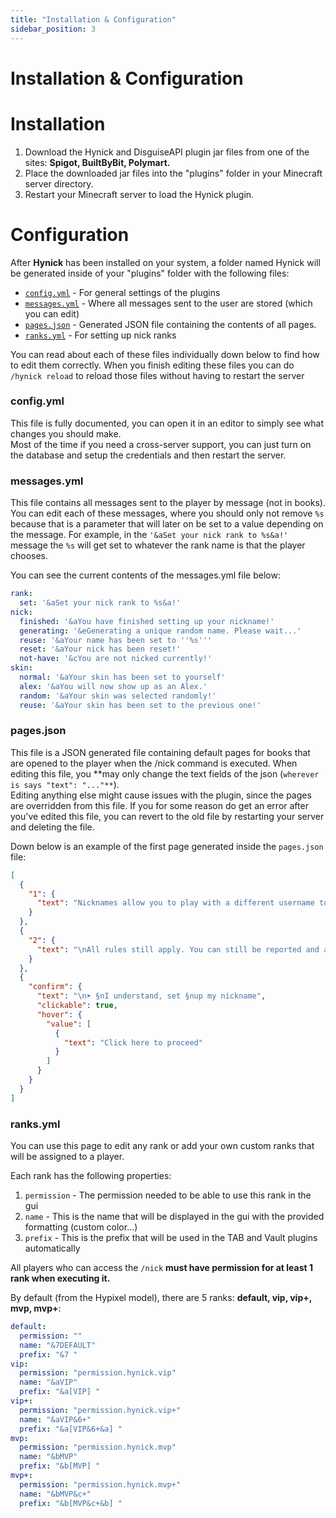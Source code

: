```yaml
---
title: "Installation & Configuration"
sidebar_position: 3
---
```


# Installation & Configuration
# Installation
1. Download the Hynick and DisguiseAPI plugin jar files from one of the sites: **Spigot, BuiltByBit, Polymart.**
1. Place the downloaded jar files into the "plugins" folder in your Minecraft server directory.
1. Restart your Minecraft server to load the Hynick plugin.

# Configuration
After **Hynick** has been installed on your system, a folder named Hynick will be generated inside of your "plugins" folder with the following files:
* [`config.yml`](#configyml) - For general settings of the plugins
* [`messages.yml`](#messagesyml) - Where all messages sent to the user are stored (which you can edit)
* [`pages.json`](#pagesjson) - Generated JSON file containing the contents of all pages.
* [`ranks.yml`](#ranksyml) - For setting up nick ranks

You can read about each of these files individually down below to find how to edit them correctly.
When you finish editing these files you can do `/hynick reload` to reload those files without having to restart the server

### config.yml
This file is fully documented, you can open it in an editor to simply see what changes you should make. <br/>
Most of the time if you need a cross-server support, you can just turn on the database and setup the credentials and then restart the server.

### messages.yml
This file contains all messages sent to the player by message (not in books). <br/>
You can edit each of these messages, where you should only not remove `%s` because that is a parameter that will later on be set to a value depending on the message. For example, in the `'&aSet your nick rank to %s&a!'` message the `%s` will get set to whatever the rank name is that the player chooses.

You can see the current contents of the messages.yml file below:
```yml title = "messages.yml"
rank:
  set: '&aSet your nick rank to %s&a!'
nick:
  finished: '&aYou have finished setting up your nickname!'
  generating: '&eGenerating a unique random name. Please wait...'
  reuse: '&aYour name has been set to ''%s'''
  reset: '&aYour nick has been reset!'
  not-have: '&cYou are not nicked currently!'
skin:
  normal: '&aYour skin has been set to yourself'
  alex: '&aYou will now show up as an Alex.'
  random: '&aYour skin was selected randomly!'
  reuse: '&aYour skin has been set to the previous one!'
```

### pages.json
This file is a JSON generated file containing default pages for books that are opened to the player when the /nick command is executed.
When editing this file, you **may only change the text fields of the json (`wherever is says "text": "..."**`). <br/>
Editing anything else might cause issues with the plugin, since the pages are overridden from this file.
If you for some reason do get an error after you've edited this file, you can revert to the old file by restarting your server and deleting the file.

Down below is an example of the first page generated inside the `pages.json` file:
```json
[
  {
    "1": {
      "text": "Nicknames allow you to play with a different username to not get recognized.\n"
    }
  },
  {
    "2": {
      "text": "\nAll rules still apply. You can still be reported and all name history is stored.\n"
    }
  },
  {
    "confirm": {
      "text": "\n➤ §nI understand, set §nup my nickname",
      "clickable": true,
      "hover": {
        "value": [
          {
            "text": "Click here to proceed"
          }
        ]
      }
    }
  }
]
```

### ranks.yml
You can use this page to edit any rank or add your own custom ranks that will be assigned to a player. <br/>

Each rank has the following properties:
1. `permission` - The permission needed to be able to use this rank in the gui
1. `name` - This is the name that will be displayed in the gui with the provided formatting (custom color...)
1. `prefix` - This is the prefix that will be used in the TAB and Vault plugins automatically

All players who can access the `/nick` **must have permission for at least 1 rank when executing it.**

By default (from the Hypixel model), there are 5 ranks: **default, vip, vip+, mvp, mvp+**:

```yml
default:
  permission: ""
  name: "&7DEFAULT"
  prefix: "&7 "
vip:
  permission: "permission.hynick.vip"
  name: "&aVIP"
  prefix: "&a[VIP] "
vip+:
  permission: "permission.hynick.vip+"
  name: "&aVIP&6+"
  prefix: "&a[VIP&6+&a] "
mvp:
  permission: "permission.hynick.mvp"
  name: "&bMVP"
  prefix: "&b[MVP] "
mvp+:
  permission: "permission.hynick.mvp+"
  name: "&bMVP&c+"
  prefix: "&b[MVP&c+&b] "
```




